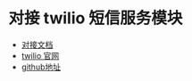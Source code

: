 # 对接 twilio 短信服务模块

* [对接文档](https://www.twilio.com/en-us/blog/send-sms-java-twilio)
* [twilio 官网](https://www.twilio.com/)
* [github地址](https://github.com/twilio/twilio-java)